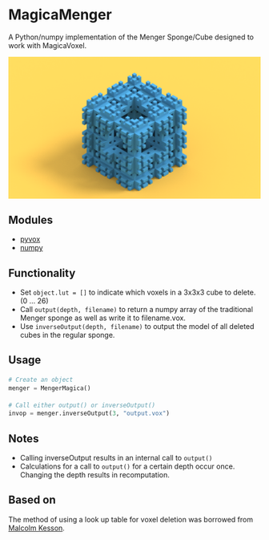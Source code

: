 # MagicaMenger

A Python/numpy implementation of the Menger Sponge/Cube designed to work with MagicaVoxel.

<img src="https://raw.githubusercontent.com/mathewa6/MagicaMenger/master/images/image3.png" align = "center">

## Modules

- [pyvox](https://github.com/gromgull/py-vox-io)
- [numpy](http://www.numpy.org)

## Functionality

- Set ```object.lut = []``` to indicate which voxels in a 3x3x3 cube to delete. (0 ... 26)
- Call ```output(depth, filename)``` to return a numpy array of the traditional Menger sponge as well as write it to filename.vox.
- Use ```inverseOutput(depth, filename)``` to output the model of all deleted cubes in the regular sponge.

## Usage

```python
# Create an object 
menger = MengerMagica()

# Call either output() or inverseOutput()
invop = menger.inverseOutput(3, "output.vox")
```

## Notes

- Calling inverseOutput results in an internal call to ```output()```
- Calculations for a call to ```output()``` for a certain depth occur once. Changing the depth results in recomputation.

## Based on
The method of using a look up table for voxel deletion was borrowed from [Malcolm Kesson](http://www.fundza.com/algorithmic/menger/index.html).

